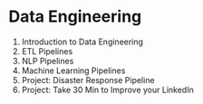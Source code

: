 # Data Engineering

  1. Introduction to Data Engineering
  2. ETL Pipelines
  3. NLP Pipelines
  4. Machine Learning Pipelines
  5. Project: Disaster Response Pipeline
  6. Project: Take 30 Min to Improve your LinkedIn
